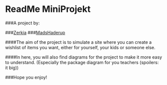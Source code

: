 # ReadMe MiniProjekt

###A project by:

###[Zerkia](github.com/zerkia)
###[MadsHaderup](https://github.com/MadsHaderup)

####The aim of the project is to simulate a site where you can create a wishlist of items you want, either for yourself, your kids or someone else.

####In here, you will also find diagrams for the project to make it more easy to understand. (Especially the package diagram for you teachers (spoilers: it big))

###Hope you enjoy!
